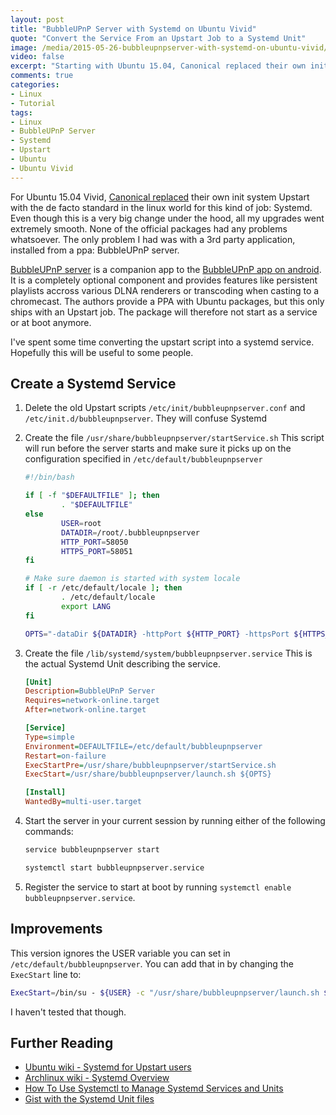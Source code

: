```yaml
---
layout: post
title: "BubbleUPnP Server with Systemd on Ubuntu Vivid"
quote: "Convert the Service From an Upstart Job to a Systemd Unit"
image: /media/2015-05-26-bubbleupnpserver-with-systemd-on-ubuntu-vivid/cover.jpg
video: false
excerpt: "Starting with Ubuntu 15.04, Canonical replaced their own init system Upstart with the new Linux standard Systemd. Even though this is a big change on a technical level, it was entirely transparent for all packages in the official repositories. BubbleUPnP Server, a closed source third party application, was the only application I had any issues with. I'll show you how you can make it work with systemd."
comments: true
categories:
- Linux
- Tutorial
tags:
- Linux
- BubbleUPnP Server
- Systemd
- Upstart
- Ubuntu
- Ubuntu Vivid
---
```

For Ubuntu 15.04 Vivid, [Canonical replaced](http://www.omgubuntu.co.uk/2014/02/ubuntu-debian-switching-systemd) their own init system Upstart with the de facto standard in the linux world for this kind of job: Systemd. Even though this is a very big change under the hood, all my upgrades went extremely smooth. None of the official packages had any problems whatsoever. The only problem I had was with a 3rd party application, installed from a ppa: BubbleUPnP server.

[BubbleUPnP server](http://www.bubblesoftapps.com/bubbleupnpserver/) is a companion app to the [BubbleUPnP app on android](https://play.google.com/store/apps/details?id=com.bubblesoft.android.bubbleupnp). It is a completely optional component and provides features like persistent playlists accross various DLNA renderers or transcoding when casting to a chromecast. The authors provide a PPA with Ubuntu packages, but this only ships with an Upstart job. The package will therefore not start as a service or at boot anymore.

I've spent some time converting the upstart script into a systemd service.
Hopefully this will be useful to some people.

## Create a Systemd Service

1. Delete the old Upstart scripts `/etc/init/bubbleupnpserver.conf` and `/etc/init.d/bubbleupnpserver`. They will confuse Systemd

2. Create the file `/usr/share/bubbleupnpserver/startService.sh`
  This script will run before the server starts and make sure it picks up on the configuration specified in `/etc/default/bubbleupnpserver`

    ```bash
    #!/bin/bash

    if [ -f "$DEFAULTFILE" ]; then
            . "$DEFAULTFILE"
    else
            USER=root
            DATADIR=/root/.bubbleupnpserver
            HTTP_PORT=58050
            HTTPS_PORT=58051
    fi

    # Make sure daemon is started with system locale
    if [ -r /etc/default/locale ]; then
            . /etc/default/locale
            export LANG
    fi

    OPTS="-dataDir ${DATADIR} -httpPort ${HTTP_PORT} -httpsPort ${HTTPS_PORT} -nologstdout"
    ```
3. Create the file `/lib/systemd/system/bubbleupnpserver.service`
  This is the actual Systemd Unit describing the service.

    ```ini
    [Unit]
    Description=BubbleUPnP Server
    Requires=network-online.target
    After=network-online.target

    [Service]
    Type=simple
    Environment=DEFAULTFILE=/etc/default/bubbleupnpserver
    Restart=on-failure
    ExecStartPre=/usr/share/bubbleupnpserver/startService.sh
    ExecStart=/usr/share/bubbleupnpserver/launch.sh ${OPTS}

    [Install]
    WantedBy=multi-user.target
    ```

4. Start the server in your current session by running either of the following commands:

    ```bash
    service bubbleupnpserver start
    ```

    ```bash
    systemctl start bubbleupnpserver.service
    ```

5. Register the service to start at boot by running `systemctl enable bubbleupnpserver.service`.


## Improvements

This version ignores the USER variable you can set in `/etc/default/bubbleupnpserver`. You can add that in by changing the `ExecStart` line to:

```bash
ExecStart=/bin/su - ${USER} -c "/usr/share/bubbleupnpserver/launch.sh ${OPTS}"
```

I haven't tested that though.

## Further Reading

* [Ubuntu wiki - Systemd for Upstart users](https://wiki.ubuntu.com/SystemdForUpstartUsers)
* [Archlinux wiki - Systemd Overview](https://wiki.archlinux.org/index.php/Systemd)
* [How To Use Systemctl to Manage Systemd Services and Units](https://www.digitalocean.com/community/tutorials/how-to-use-systemctl-to-manage-systemd-services-and-units)
* [Gist with the Systemd Unit files](https://gist.github.com/wdullaer/50418e82727eb08c0ddd)
